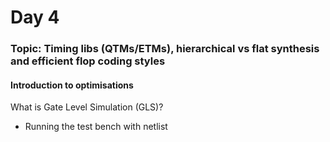 # Day 4

### Topic: Timing libs (QTMs/ETMs), hierarchical vs flat synthesis and efficient flop coding styles

#### Introduction to optimisations

What is Gate Level Simulation (GLS)?

* Running the test bench with netlist 
